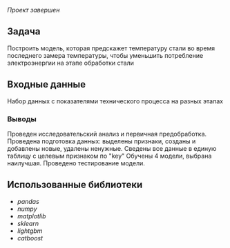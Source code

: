 *Проект завершен*

## Задача
Построить модель, которая предскажет температуру стали во время последнего замера температуры, чтобы уменьшить потребление электроэнергии на этапе обработки стали

## Входные данные
Набор данных с показателями технического процесса на разных этапах

### Выводы
Проведен исследовательский анализ и первичная предобработка.
Проведена подготовка данных: выделены признаки, созданы и добавлены новые, удалены ненужные.
Сведены все данные в единую таблицу с целевым признаком по "key"
Обучены 4 модели, выбрана наилучшая.
Проведено тестирование модели.

## Использованные библиотеки
- *pandas*
- *numpy*
- *matplotlib*
- *sklearn*
- *lightgbm*
- *catboost*



